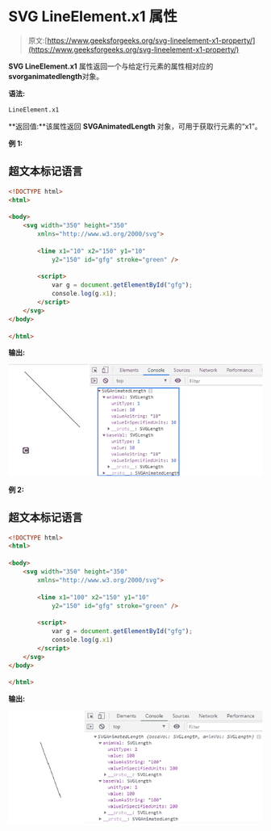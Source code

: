 # SVG LineElement.x1 属性

> 原文:[https://www.geeksforgeeks.org/svg-lineelement-x1-property/](https://www.geeksforgeeks.org/svg-lineelement-x1-property/)

**SVG LineElement.x1** 属性返回一个与给定行元素的属性相对应的**svorganimatedlength**对象。

**语法:**

```html
LineElement.x1

```

**返回值:**该属性返回 **SVGAnimatedLength** 对象，可用于获取行元素的“x1”。

**例 1:**

## 超文本标记语言

```html
<!DOCTYPE html>
<html>

<body>
    <svg width="350" height="350" 
        xmlns="http://www.w3.org/2000/svg">

        <line x1="10" x2="150" y1="10" 
            y2="150" id="gfg" stroke="green" />

        <script>
            var g = document.getElementById("gfg");
            console.log(g.x1);
        </script>
    </svg>
</body>

</html>
```

**输出:**

![](img/0cf6882dbae96ff410c96a59cfb81573.png)

**例 2:**

## 超文本标记语言

```html
<!DOCTYPE html>
<html>

<body>
    <svg width="350" height="350" 
        xmlns="http://www.w3.org/2000/svg">

        <line x1="100" x2="150" y1="10" 
            y2="150" id="gfg" stroke="green" />

        <script>
            var g = document.getElementById("gfg");
            console.log(g.x1)
        </script>
    </svg>
</body>

</html>
```

**输出:**

![](img/c126b3753e1b20024a0b603a8a57c7b9.png)